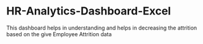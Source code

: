 # HR-Analytics-Dashboard-Excel
This dashboard helps in understanding and helps in decreasing the attrition based on the give Employee Attrition data
